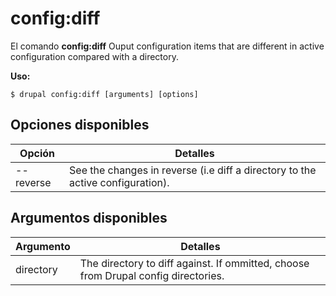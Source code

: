 # config:diff
El comando **config:diff** Ouput configuration items that are different in active configuration compared with a directory.

**Uso:**
```
$ drupal config:diff [arguments] [options] 
```

## Opciones disponibles
Opción | Detalles
-------|-------------
--reverse | See the changes in reverse (i.e diff a directory to the active configuration).

## Argumentos disponibles
Argumento | Detalles
---------|-------------
directory | The directory to diff against. If ommitted, choose from Drupal config directories.
